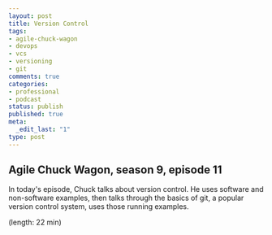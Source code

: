 ```yaml
---
layout: post
title: Version Control
tags:
- agile-chuck-wagon
- devops
- vcs
- versioning
- git
comments: true
categories:
- professional
- podcast
status: publish
published: true
meta:
  _edit_last: "1"
type: post
---
```


## Agile Chuck Wagon, season 9, episode 11

In today's episode, Chuck talks about version control. He uses software and non-software examples, then talks through the basics of git, a popular version control system, uses those running examples.

  (length: 22 min)
